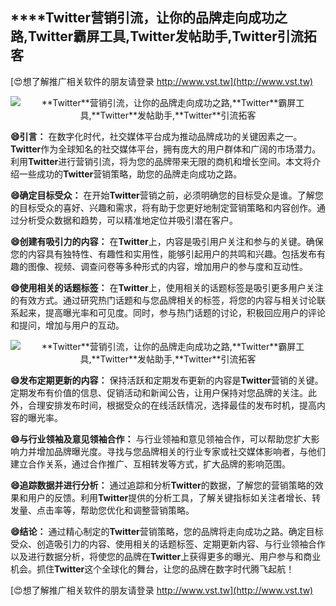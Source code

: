 ## ****Twitter**营销引流，让你的品牌走向成功之路,**Twitter**霸屏工具,**Twitter**发帖助手,**Twitter**引流拓客**

[😍想了解推广相关软件的朋友请登录 http://www.vst.tw](http://www.vst.tw)

 <center><img src="https://vst.tw/MP4/tuiguang/png/1.png" alt="**Twitter**营销引流，让你的品牌走向成功之路,**Twitter**霸屏工具,**Twitter**发帖助手,**Twitter**引流拓客"></center>

**😄引言：**
在数字化时代，社交媒体平台成为推动品牌成功的关键因素之一。**Twitter**作为全球知名的社交媒体平台，拥有庞大的用户群体和广阔的市场潜力。利用**Twitter**进行营销引流，将为您的品牌带来无限的商机和增长空间。本文将介绍一些成功的**Twitter**营销策略，助您的品牌走向成功之路。

**😄确定目标受众：**
在开始**Twitter**营销之前，必须明确您的目标受众是谁。了解您的目标受众的喜好、兴趣和需求，将有助于您更好地制定营销策略和内容创作。通过分析受众数据和趋势，可以精准地定位并吸引潜在客户。

**😄创建有吸引力的内容：**
在**Twitter**上，内容是吸引用户关注和参与的关键。确保您的内容具有独特性、有趣性和实用性，能够引起用户的共鸣和兴趣。包括发布有趣的图像、视频、调查问卷等多种形式的内容，增加用户的参与度和互动性。

**😄使用相关的话题标签：**
在**Twitter**上，使用相关的话题标签是吸引更多用户关注的有效方式。通过研究热门话题和与您品牌相关的标签，将您的内容与相关讨论联系起来，提高曝光率和可见度。同时，参与热门话题的讨论，积极回应用户的评论和提问，增加与用户的互动。

 <center><img src="https://vst.tw/MP4/tuiguang/png/1.png" alt="**Twitter**营销引流，让你的品牌走向成功之路,**Twitter**霸屏工具,**Twitter**发帖助手,**Twitter**引流拓客"></center>

**😄发布定期更新的内容：**
保持活跃和定期发布更新的内容是**Twitter**营销的关键。定期发布有价值的信息、促销活动和新闻公告，让用户保持对您品牌的关注。此外，合理安排发布时间，根据受众的在线活跃情况，选择最佳的发布时机，提高内容的曝光率。

**😄与行业领袖及意见领袖合作：**
与行业领袖和意见领袖合作，可以帮助您扩大影响力并增加品牌曝光度。寻找与您品牌相关的行业专家或社交媒体影响者，与他们建立合作关系，通过合作推广、互相转发等方式，扩大品牌的影响范围。

**😄追踪数据并进行分析：**
通过追踪和分析**Twitter**的数据，了解您的营销策略的效果和用户的反馈。利用**Twitter**提供的分析工具，了解关键指标如关注者增长、转发量、点击率等，帮助您优化和调整营销策略。

**😄结论：**
通过精心制定的**Twitter**营销策略，您的品牌将走向成功之路。确定目标受众、创造吸引力的内容、使用相关的话题标签、定期更新内容、与行业领袖合作以及进行数据分析，将使您的品牌在**Twitter**上获得更多的曝光、用户参与和商业机会。抓住**Twitter**这个全球化的舞台，让您的品牌在数字时代腾飞起航！

[😍想了解推广相关软件的朋友请登录 http://www.vst.tw](http://www.vst.tw)



